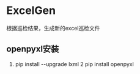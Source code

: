 # ExcelGen
根据巡检结果，生成新的excel巡检文件

## openpyxl安装
  1. pip install --upgrade lxml
  2 pip install openpyxl

